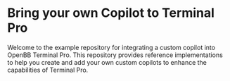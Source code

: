 # Bring your own Copilot to Terminal Pro

Welcome to the example repository for integrating a custom copilot into OpenBB
Terminal Pro. This repository provides reference implementations to help you
create and add your own custom copilots to enhance the capabilities of Terminal
Pro.
